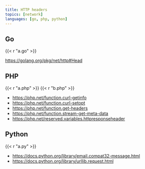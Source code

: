 ```yaml
---
title: HTTP headers
topics: [network]
languages: [go, php, python]
---
```


## Go

{{< r "a.go" >}}

<https://golang.org/pkg/net/http#Head>

## PHP

{{< r "a.php" >}}
{{< r "b.php" >}}

- <https://php.net/function.curl-getinfo>
- <https://php.net/function.curl-setopt>
- <https://php.net/function.get-headers>
- <https://php.net/function.stream-get-meta-data>
- <https://php.net/reserved.variables.httpresponseheader>

## Python

{{< r "a.py" >}}

- <https://docs.python.org/library/email.compat32-message.html>
- <https://docs.python.org/library/urllib.request.html>
